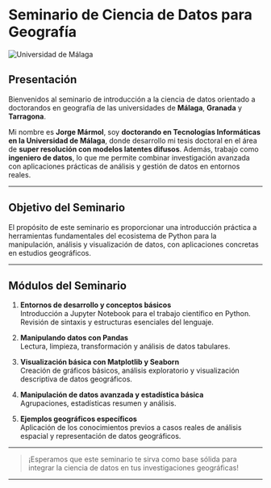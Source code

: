 # Seminario de Ciencia de Datos para Geografía

![Universidad de Málaga](fig/uma.jpg)

## Presentación

Bienvenidos al seminario de introducción a la ciencia de datos orientado a doctorandos en geografía de las universidades de **Málaga**, **Granada** y **Tarragona**.

Mi nombre es **Jorge Mármol**, soy **doctorando en Tecnologías Informáticas en la Universidad de Málaga**, donde desarrollo mi tesis doctoral en el área de **super resolución con modelos latentes difusos**. Además, trabajo como **ingeniero de datos**, lo que me permite combinar investigación avanzada con aplicaciones prácticas de análisis y gestión de datos en entornos reales.

---

## Objetivo del Seminario

El propósito de este seminario es proporcionar una introducción práctica a herramientas fundamentales del ecosistema de Python para la manipulación, análisis y visualización de datos, con aplicaciones concretas en estudios geográficos.

---

## Módulos del Seminario

1. **Entornos de desarrollo y conceptos básicos**  
   Introducción a Jupyter Notebook  para el trabajo científico en Python. Revisión de sintaxis y estructuras esenciales del lenguaje.

2. **Manipulando datos con Pandas**  
   Lectura, limpieza, transformación y análisis de datos tabulares.

3. **Visualización básica con Matplotlib y Seaborn**  
   Creación de gráficos básicos, análisis exploratorio y visualización descriptiva de datos geográficos.

4. **Manipulación de datos avanzada y estadística básica**  
   Agrupaciones, estadísticas resumen y análisis.

5. **Ejemplos geográficos específicos**  
   Aplicación de los conocimientos previos a casos reales de análisis espacial y representación de datos geográficos.

---

> ¡Esperamos que este seminario te sirva como base sólida para integrar la ciencia de datos en tus investigaciones geográficas!

---

